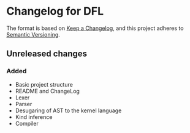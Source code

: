# Changelog for DFL
The format is based on [Keep a Changelog](https://keepachangelog.com/en/1.0.0/),
and this project adheres to [Semantic Versioning](https://semver.org/spec/v2.0.0.html).

## Unreleased changes
### Added
- Basic project structure
- README and ChangeLog
- Lexer
- Parser
- Desugaring of AST to the kernel language
- Kind inference
- Compiler

